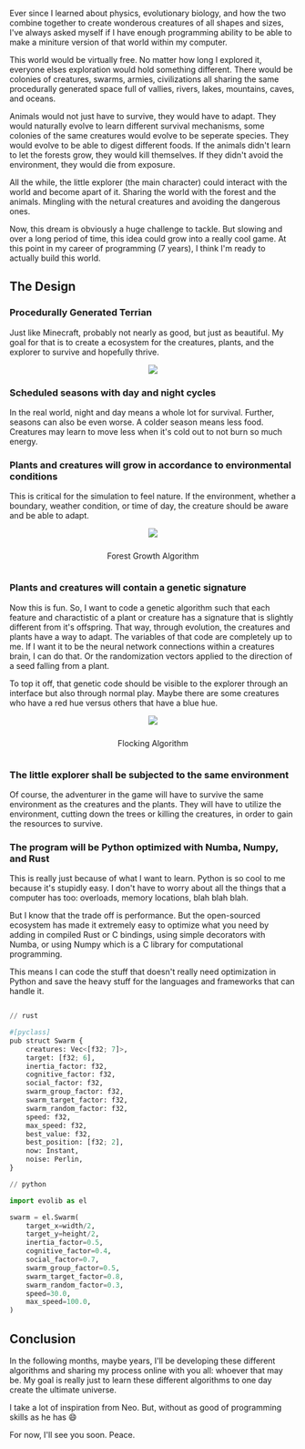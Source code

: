 Ever since I learned about physics, evolutionary biology, and how the two combine together to create wonderous creatures of all shapes and sizes, I've always asked myself if I have enough programming ability to be able to make a miniture version of that world within my computer.

This world would be virtually free. No matter how long I explored it, everyone elses exploration would hold something different. There would be colonies of creatures, swarms, armies, civilizations all sharing the same procedurally generated space full of vallies, rivers, lakes, mountains, caves, and oceans.

Animals would not just have to survive, they would have to adapt. They would naturally evolve to learn different survival mechanisms, some colonies of the same creatures would evolve to be seperate species. They would evolve to be able to digest different foods. If the animals didn't learn to let the forests grow, they would kill themselves. If they didn't avoid the environment, they would die from exposure.

All the while, the little explorer (the main character) could interact with the world and become apart of it. Sharing the world with the forest and the animals. Mingling with the netural creatures and avoiding the dangerous ones.

Now, this dream is obviously a huge challenge to tackle. But slowing and over a long period of time, this idea could grow into a really cool game. At this point in my career of programming (7 years), I think I'm ready to actually build this world.

## The Design

### Procedurally Generated Terrian

Just like Minecraft, probably not nearly as good, but just as beautiful. My goal for that is to create a ecosystem for the creatures, plants, and the explorer to survive and hopefully thrive.

<div style="display: flex; justify-content: center; align-items: center;">
    <img src="https://speblog-storage.s3.us-west-1.amazonaws.com/images/evosim/terrian.png" style="max-height:50vh; width:auto; height:auto;"></img>
</div>

### Scheduled seasons with day and night cycles

In the real world, night and day means a whole lot for survival. Further, seasons can also be even worse. A colder season means less food. Creatures may learn to move less when it's cold out to not burn so much energy. 

### Plants and creatures will grow in accordance to environmental conditions

This is critical for the simulation to feel nature. If the environment, whether a boundary, weather condition, or time of day, the creature should be aware and be able to adapt.

<div style="display: flex; flex-direction: column; gap: 10px; justify-content: center; align-items: center;">
    <img src="https://speblog-storage.s3.us-west-1.amazonaws.com/images/evosim/forest.gif" style="max-height:50vh; width:auto; height:auto;"></img>
    <p>Forest Growth Algorithm</p>
</div>


### Plants and creatures will contain a genetic signature

Now this is fun. So, I want to code a genetic algorithm such that each feature and charactistic of a plant or creature has a signature that is slightly different from it's offspring. That way, through evolution, the creatures and plants have a way to adapt. The variables of that code are completely up to me. If I want it to be the neural network connections within a creatures brain, I can do that. Or the randomization vectors applied to the direction of a seed falling from a plant.

To top it off, that genetic code should be visible to the explorer through an interface but also through normal play. Maybe there are some creatures who have a red hue versus others that have a blue hue. 

<div style="display: flex; flex-direction: column; gap: 10px; justify-content: center; align-items: center;">
    <img src="https://speblog-storage.s3.us-west-1.amazonaws.com/images/evosim/swarm.gif" style="max-height:50vh; width:auto; height:auto;"></img>
    <p>Flocking Algorithm</p>
</div>

### The little explorer shall be subjected to the same environment

Of course, the adventurer in the game will have to survive the same environment as the creatures and the plants. They will have to utilize the environment, cutting down the trees or killing the creatures, in order to gain the resources to survive.

### The program will be Python optimized with Numba, Numpy, and Rust

This is really just because of what I want to learn. Python is so cool to me because it's stupidly easy. I don't have to worry about all the things that a computer has too: overloads, memory locations, blah blah blah. 

But I know that the trade off is performance. But the open-sourced ecosystem has made it extremely easy to optimize what you need by adding in compiled Rust or C bindings, using simple decorators with Numba, or using Numpy which is a C library for computational programming.

This means I can code the stuff that doesn't really need optimization in Python and save the heavy stuff for the languages and frameworks that can handle it.

```python

// rust

#[pyclass]
pub struct Swarm {
    creatures: Vec<[f32; 7]>,
    target: [f32; 6],
    inertia_factor: f32,
    cognitive_factor: f32,
    social_factor: f32,
    swarm_group_factor: f32,
    swarm_target_factor: f32,
    swarm_random_factor: f32,
    speed: f32,
    max_speed: f32,
    best_value: f32,
    best_position: [f32; 2],
    now: Instant,
    noise: Perlin,
}

// python

import evolib as el

swarm = el.Swarm(
    target_x=width/2,
    target_y=height/2,
    inertia_factor=0.5,
    cognitive_factor=0.4,
    social_factor=0.7,
    swarm_group_factor=0.5,
    swarm_target_factor=0.8,
    swarm_random_factor=0.3,
    speed=30.0,
    max_speed=100.0,
)
```

## Conclusion

In the following months, maybe years, I'll be developing these different algorithms and sharing my process online with you all: whoever that may be. My goal is really just to learn these different algorithms to one day create the ultimate universe.

I take a lot of inspiration from Neo. But, without as good of programming skills as he has :smile:

For now, I'll see you soon. Peace.
